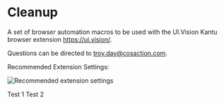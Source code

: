# Cleanup

A set of browser automation macros to be used with the UI.Vision Kantu browser extension https://ui.vision/.

Questions can be directed to troy.day@cosaction.com.

Recommended Extension Settings:

![Recommended extension settings](recommendedExtensionSettings.png)


Test 1
Test 2
